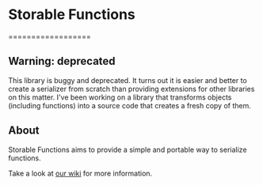 # Storable Functions
==================

## Warning: deprecated

This library is buggy and deprecated. It turns out it is easier and better to create a serializer from scratch than providing extensions for other libraries on this matter. I've been working on a library that transforms objects (including functions) into a source code that creates a fresh copy of them.


## About

Storable Functions aims to provide a simple and portable way to serialize functions.


Take a look at [our wiki](https://github.com/jessymilare/storable-functions/wiki) for more information.